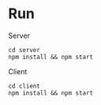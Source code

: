 # Run 
Server 

```
cd server
npm install && npm start 
```

Client

```
cd client
npm install && npm start
```